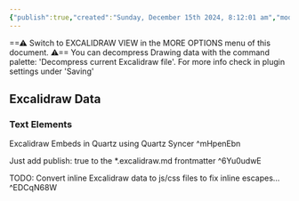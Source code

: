 ```yaml
---
{"publish":true,"created":"Sunday, December 15th 2024, 8:12:01 am","modified":"Saturday, May 31st 2025, 10:14:23 am","tags":["excalidraw"],"cssclasses":""}
---
```



==⚠ Switch to EXCALIDRAW VIEW in the MORE OPTIONS menu of this document. ⚠== You can decompress Drawing data with the command palette: 'Decompress current Excalidraw file'. For more info check in plugin settings under 'Saving'

## Excalidraw Data

### Text Elements

Excalidraw Embeds in Quartz using Quartz Syncer ^mHpenEbn

Just add publish: true to the *.excalidraw.md frontmatter ^6Yu0udwE

TODO: Convert inline Excalidraw data to js/css files to fix inline escapes… ^EDCqN68W


